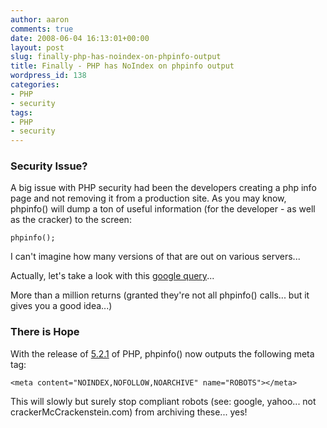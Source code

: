 ```yaml
---
author: aaron
comments: true
date: 2008-06-04 16:13:01+00:00
layout: post
slug: finally-php-has-noindex-on-phpinfo-output
title: Finally - PHP has NoIndex on phpinfo output
wordpress_id: 138
categories:
- PHP
- security
tags:
- PHP
- security
---
```


### Security Issue?


A big issue with PHP security had been the developers creating a php info page and not removing it from a production site.  As you may know, phpinfo() will dump a ton of useful information (for the developer - as well as the cracker) to the screen:


    
    
    phpinfo();
    



I can't imagine how many versions of that are out on various servers...

Actually, let's take a look with this [google query](http://www.google.com/search?q=phpinfo&btnG=Search&hl=en&client=firefox-a&rls=org.mozilla%3Aen-US%3Aofficial&hs=su2&sa=2)...

More than a million returns (granted they're not all phpinfo() calls... but it gives you a good idea...)




### There is Hope


With the release of [5.2.1](http://php.net/ChangeLog-5.php#5.2.1) of PHP, phpinfo() now outputs the following meta tag:


    
    
    <meta content="NOINDEX,NOFOLLOW,NOARCHIVE" name="ROBOTS"></meta>
    



This will slowly but surely stop compliant robots (see: google, yahoo... not crackerMcCrackenstein.com) from archiving these... yes!
